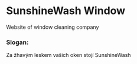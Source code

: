 # SunshineWash Window
Website of window cleaning company

### Slogan:
Za žhavým leskem vašich oken stojí SunshineWash
